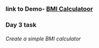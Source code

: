  ### link to Demo- [BMI Calculatoor](https://abiola-farounbi.github.io/day3/)

### Day 3 task
###### Create a simple BMI calculator
